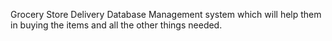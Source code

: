 Grocery Store Delivery Database Management system which will help them in buying the items and all the other things needed.
